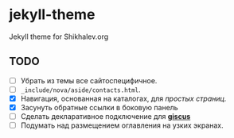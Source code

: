 # jekyll-theme
Jekyll theme for Shikhalev.org

## TODO

- [ ] Убрать из темы все сайтоспецифичное.
- [ ] `_include/nova/aside/contacts.html`.
- [x] Навигация, основанная на каталогах, для *простых страниц*.
- [x] Засунуть обратные ссылки в боковую панель
- [ ] Сделать декларативное подключение для **[giscus][giscus]**
- [ ] Подумать над размещением оглавления на узких экранах.

[giscus]: https://github.com/giscus/giscus
